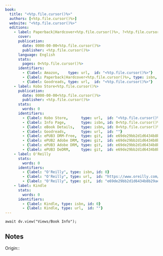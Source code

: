```yaml
---
book:
  title: "<%tp.file.cursor()%>"
  authors: [<%tp.file.cursor()%>]
  website: "<%tp.file.cursor()%>"
  editions:
    - label: Paperback|Hardcover<%tp.file.cursor()%>, ?<%tp.file.cursor()%> Edition
      cover:
      publication:
        date: 0000-00-00<%tp.file.cursor()%>
        publisher: <%tp.file.cursor()%>
      language: English
      stats:
        pages: 0<%tp.file.cursor()%>
      identifiers:
        - {label: Amazon,    type: url,  id: "<%tp.file.cursor()%>"}
        - {label: Paperback|Hardcover<%tp.file.cursor()%>, type: isbn, id: 0<%tp.file.cursor()%>}
        - {label: Goodreads, type: url,  id: "<%tp.file.cursor()%>"}
    - label: Kobo Store<%tp.file.cursor()%>
      publication:
        date: 0000-00-00<%tp.file.cursor()%>
        publisher: <%tp.file.cursor()%>
      stats:
        words: 0
      identifiers:
        - {label: Kobo Store,      type: url,  id: "<%tp.file.cursor()%>"}
        - {label: Info Page,       type: isbn, id: 0<%tp.file.cursor()%>}
        - {label: eBook Details,   type: isbn, id: 0<%tp.file.cursor()%>}
        - {label: Goodreads,       type: url,  id: ""}
        - {label: ePUB3 DRM-Free,  type: git,  id: e69de29bb2d1d6434b8b29ae775ad8c2e48c5391}
        - {label: ePUB2 Adobe DRM, type: git,  id: e69de29bb2d1d6434b8b29ae775ad8c2e48c5391}
        - {label: ePUB3 Adobe DRM, type: git,  id: e69de29bb2d1d6434b8b29ae775ad8c2e48c5391}
        - {label: ePUB3 DeDRM,     type: git,  id: e69de29bb2d1d6434b8b29ae775ad8c2e48c5391}
    - label: O'Reilly
      stats:
        words: 0
      identifiers:
        - {label: "O'Reilly", type: isbn, id: 0}
        - {label: "O'Reilly", type: url,  id: "https://www.oreilly.com/library/view/"}
        - {label: "O'Reilly", type: git,  id: "e69de29bb2d1d6434b8b29ae775ad8c2e48c5391"}
    - label: Kindle
      stats:
        words: 0
      identifiers:
        - {label: Kindle, type: isbn, id: 0}
        - {label: Kindle, type: url,  id: ""}
---
```


```dataviewjs
await dv.view("Views/Book Info");
```

## Notes

Origin::
